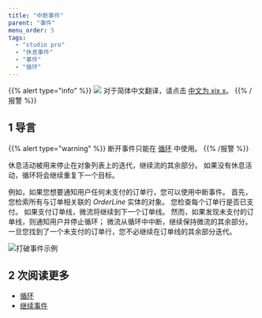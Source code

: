 ```yaml
---
title: "中断事件"
parent: "事件"
menu_order: 5
tags:
  - "studio pro"
  - "休息事件"
  - "事件"
  - "循环"
---
```


{{% alert type="info" %}}
<img src="attachments/chinese-translation/china.png" style="display: inline-block; margin: 0" /> 对于简体中文翻译，请点击 [中文为 xix x](https://cdn.mendix.tencent-cloud.com/documentation/refguide8/break-event.pdf)。
{{% /报警 %}}

## 1 导言

{{% alert type="warning" %}}
断开事件只能在 [循环](loop) 中使用。
{{% /报警 %}}

休息活动被用来停止在对象列表上的迭代，继续流的其余部分。 如果没有休息活动，循环将会继续重复下一个目标。

例如，如果您想要通知用户任何未支付的订单行，您可以使用中断事件。 首先，您检索所有与订单相关联的 *OrderLine* 实体的对象。 您检查每个订单行是否已支付。 如果支付订单线，微流将继续到下一个订单线。 然而，如果发现未支付的订单线，则通知用户并停止循环； 微流从循环中中断，继续保持微流的其余部分。 一旦您找到了一个未支付的订单行，您不必继续在订单线的其余部分迭代。

![打破事件示例](attachments/events/break-event-example.png)

## 2 次阅读更多

* [循环](循环)
* [继续事件](continue-event)